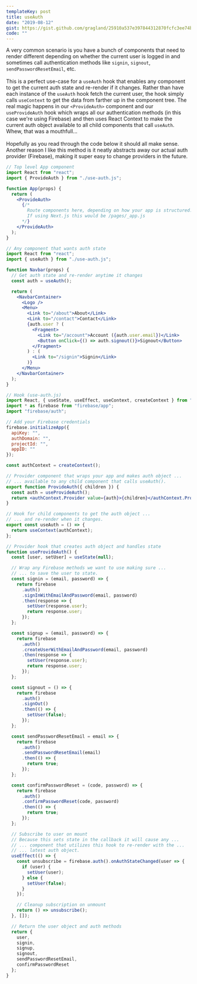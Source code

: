 ```yaml
---
templateKey: post
title: useAuth
date: "2019-08-12"
gist: https://gist.github.com/gragland/25910a537e397844312870fcfc3ee74b
code: ""
---
```


A very common scenario is you have a bunch of components that need to render different depending on whether the current user is logged in and sometimes call authentication methods like `signin`, `signout`, `sendPasswordResetEmail`, etc.
<br/><br/>
This is a perfect use-case for a `useAuth` hook that enables any component to get the current auth state and re-render if it changes. Rather than have each instance of the `useAuth` hook fetch the current user, the hook simply calls `useContext` to get the data from farther up in the component tree. The real magic happens in our `<ProvideAuth>` component and our `useProvideAuth` hook which wraps all our authentication methods (in this case we're using Firebase) and then uses React Context to make the current auth object available to all child components that call `useAuth`. Whew, that was a mouthfull...
<br/><br/>
Hopefully as you read through the code below it should all make sense. Another reason I like this method is it neatly abstracts away our actual auth provider (Firebase), making it super easy to change providers in the future.

```jsx
// Top level App component
import React from "react";
import { ProvideAuth } from "./use-auth.js";

function App(props) {
  return (
    <ProvideAuth>
      {/*
        Route components here, depending on how your app is structured.
        If using Next.js this would be /pages/_app.js
      */}
    </ProvideAuth>
  );
}

// Any component that wants auth state
import React from "react";
import { useAuth } from "./use-auth.js";

function Navbar(props) {
  // Get auth state and re-render anytime it changes
  const auth = useAuth();

  return (
    <NavbarContainer>
      <Logo />
      <Menu>
        <Link to="/about">About</Link>
        <Link to="/contact">Contact</Link>
        {auth.user ? (
          <Fragment>
            <Link to="/account">Account ({auth.user.email})</Link>
            <Button onClick={() => auth.signout()}>Signout</Button>
          </Fragment>
        ) : (
          <Link to="/signin">Signin</Link>
        )}
      </Menu>
    </NavbarContainer>
  );
}

// Hook (use-auth.js)
import React, { useState, useEffect, useContext, createContext } from "react";
import * as firebase from "firebase/app";
import "firebase/auth";

// Add your Firebase credentials
firebase.initializeApp({
  apiKey: "",
  authDomain: "",
  projectId: "",
  appID: ""
});

const authContext = createContext();

// Provider component that wraps your app and makes auth object ...
// ... available to any child component that calls useAuth().
export function ProvideAuth({ children }) {
  const auth = useProvideAuth();
  return <authContext.Provider value={auth}>{children}</authContext.Provider>;
}

// Hook for child components to get the auth object ...
// ... and re-render when it changes.
export const useAuth = () => {
  return useContext(authContext);
};

// Provider hook that creates auth object and handles state
function useProvideAuth() {
  const [user, setUser] = useState(null);

  // Wrap any Firebase methods we want to use making sure ...
  // ... to save the user to state.
  const signin = (email, password) => {
    return firebase
      .auth()
      .signInWithEmailAndPassword(email, password)
      .then(response => {
        setUser(response.user);
        return response.user;
      });
  };

  const signup = (email, password) => {
    return firebase
      .auth()
      .createUserWithEmailAndPassword(email, password)
      .then(response => {
        setUser(response.user);
        return response.user;
      });
  };

  const signout = () => {
    return firebase
      .auth()
      .signOut()
      .then(() => {
        setUser(false);
      });
  };

  const sendPasswordResetEmail = email => {
    return firebase
      .auth()
      .sendPasswordResetEmail(email)
      .then(() => {
        return true;
      });
  };

  const confirmPasswordReset = (code, password) => {
    return firebase
      .auth()
      .confirmPasswordReset(code, password)
      .then(() => {
        return true;
      });
  };

  // Subscribe to user on mount
  // Because this sets state in the callback it will cause any ...
  // ... component that utilizes this hook to re-render with the ...
  // ... latest auth object.
  useEffect(() => {
    const unsubscribe = firebase.auth().onAuthStateChanged(user => {
      if (user) {
        setUser(user);
      } else {
        setUser(false);
      }
    });

    // Cleanup subscription on unmount
    return () => unsubscribe();
  }, []);

  // Return the user object and auth methods
  return {
    user,
    signin,
    signup,
    signout,
    sendPasswordResetEmail,
    confirmPasswordReset
  };
}
```
